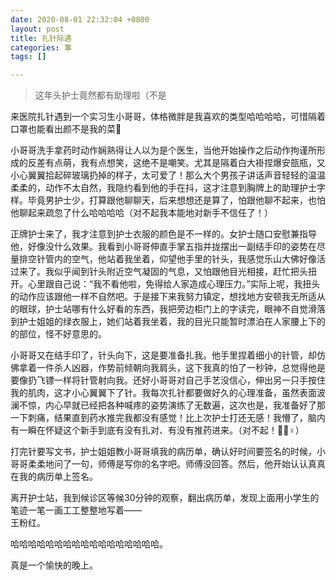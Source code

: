 ```yaml
---
date: 2020-08-01 22:32:04 +0800
layout: post
title: 扎针际遇
categories: 事
tags: []

---
```

> 这年头护士竟然都有助理啦（不是

来医院扎针遇到一个实习生小哥哥，体格微胖是我喜欢的类型哈哈哈哈，可惜隔着口罩也能看出颜不是我的菜😬

小哥哥洗手拿药时动作娴熟得让人以为是个医生，当他开始操作之后动作拘谨所形成的反差有点萌，我有点想笑，这绝不是嘲笑。尤其是隔着白大褂捏爆安瓿瓶，又小心翼翼拾起碎玻璃扔掉的样子，太可爱了！那么大个男孩子讲话声音轻轻的温温柔柔的，动作不太自然，我隐约看到他的手在抖，这才注意到胸牌上的助理护士字样。毕竟男护士少，打算跟他聊聊天，后来想想还是算了，怕跟他聊不起来，也怕他聊起来疏忽了什么哈哈哈哈（对不起我本能地对新手不信任了！）

正牌护士来了，我才注意到护士衣服的颜色是不一样的。女护士随口安慰兼指导他，好像没什么效果。我看到小哥哥伸直手掌五指并拢摆出一副结手印的姿势在尽量排空针管内的空气，他站着我坐着，仰望他手里的针头，我感觉乐山大佛好像活过来了。我似乎闻到针头附近空气凝固的气息，又怕跟他目光相接，赶忙把头扭开。心里跟自己说：“我不看他啦，免得给人家造成心理压力。”实际上呢，我扭头的动作应该跟他一样不自然吧。于是接下来我努力镇定，想找地方安顿我无所适从的眼球，护士站哪有什么好看的东西，我把旁边柜门上的字读完，眼神不自觉滑落到护士姐姐的绿衣服上，她们站着我坐着，我的目光只能暂时漂泊在人家腰上下的的部位，怪不好意思的。

小哥哥又在结手印了，针头向下，这是要准备扎我。他手里捏着细小的针管，却仿佛拿着一件杀人凶器，作势前倾朝向我肩头，这下我真的怕了一秒钟，总觉得他是要像扔飞镖一样将针管射向我。还好小哥哥对自己手艺没信心，伸出另一只手按住我的肌肉，这才小心翼翼下了针。我每次扎针都要做好久的心理准备，虽然表面波澜不惊，内心早就已经把各种喊疼的姿势演练了无数遍，这次也是，我准备好了那一下刺痛，结果直到药水推完我都没有感觉！比上次护士打还无感！我懵了，脑内有一瞬在怀疑这个新手到底有没有扎对、有没有推药进来。（对不起！🧎🏻♀️）

打完针要写文书，护士姐姐教小哥哥填我的病历单，确认好时间要签名的时候，小哥哥柔柔地问了一句，师傅是写你的名字吧。师傅没回答。然后，他开始认认真真在我的病历单上签名。

离开护士站，我到候诊区等候30分钟的观察，翻出病历单，发现上面用小学生的笔迹一笔一画工工整整地写着——  
王粉红。

哈哈哈哈哈哈哈哈哈哈哈哈哈哈哈哈哈。

真是一个愉快的晚上。
